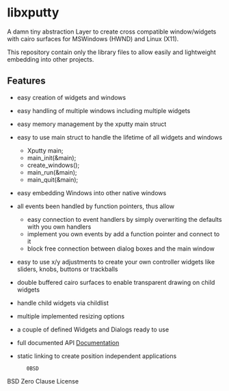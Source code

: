# libxputty

A damn tiny abstraction Layer to create cross compatible window/widgets 
with cairo surfaces for MSWindows (HWND) and Linux (X11).


This repository contain only the library files to allow easily and lightweight 
embedding into other projects.


## Features

- easy creation of widgets and windows
- easy handling of multiple windows including multiple widgets
- easy memory management by the xputty main struct
- easy to use main struct to handle the lifetime of all widgets and windows
    - Xputty main;
    - main_init(&main);
    - create_windows();
    - main_run(&main);
    - main_quit(&main);
- easy embedding Windows into other native windows
- all events been handled by function pointers, thus allow
    - easy connection to event handlers by simply overwriting the defaults with you own handlers
    - implement you own events by add a function pointer and connect to it
    - block free connection between dialog boxes and the main window
- easy to use x/y adjustments to create your own controller widgets like sliders, knobs, buttons or trackballs
- double buffered cairo surfaces to enable transparent drawing on child widgets
- handle child widgets via childlist
- multiple implemented resizing options
- a couple of defined Widgets and Dialogs ready to use
- full documented API [Documentation](https://brummer10.github.io/libxputty-docs/docs/html/files.html)
- static linking to create position independent applications


         0BSD 
BSD Zero Clause License
